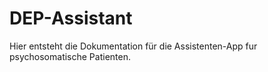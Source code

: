 # DEP-Assistant

Hier entsteht die Dokumentation für die Assistenten-App fur psychosomatische Patienten.
